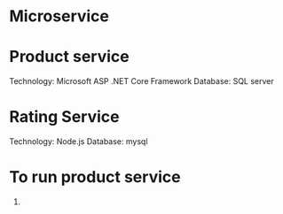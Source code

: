 # Microservice

# Product service
Technology: Microsoft ASP .NET Core Framework
Database: SQL server

# Rating Service
Technology: Node.js
Database: mysql

# To run product service
1.
 
